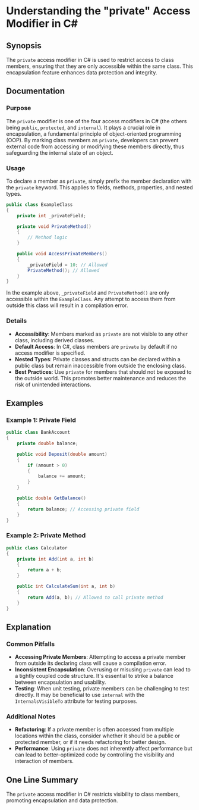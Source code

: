 <!--
Meta Description: # Understanding the "private" Access Modifier in C# ## Synopsis The `private` access modifier in C# is used to restrict access to class members, ensur...
Meta Keywords: private, class, members, public, access
-->

# Understanding the "private" Access Modifier in C#

## Synopsis
The `private` access modifier in C# is used to restrict access to class members, ensuring that they are only accessible within the same class. This encapsulation feature enhances data protection and integrity.

## Documentation
### Purpose
The `private` modifier is one of the four access modifiers in C# (the others being `public`, `protected`, and `internal`). It plays a crucial role in encapsulation, a fundamental principle of object-oriented programming (OOP). By marking class members as `private`, developers can prevent external code from accessing or modifying these members directly, thus safeguarding the internal state of an object.

### Usage
To declare a member as `private`, simply prefix the member declaration with the `private` keyword. This applies to fields, methods, properties, and nested types.

```csharp
public class ExampleClass
{
    private int _privateField;

    private void PrivateMethod()
    {
        // Method logic
    }

    public void AccessPrivateMembers()
    {
        _privateField = 10; // Allowed
        PrivateMethod(); // Allowed
    }
}
```

In the example above, `_privateField` and `PrivateMethod()` are only accessible within the `ExampleClass`. Any attempt to access them from outside this class will result in a compilation error.

### Details
- **Accessibility**: Members marked as `private` are not visible to any other class, including derived classes.
- **Default Access**: In C#, class members are `private` by default if no access modifier is specified.
- **Nested Types**: Private classes and structs can be declared within a public class but remain inaccessible from outside the enclosing class.
- **Best Practices**: Use `private` for members that should not be exposed to the outside world. This promotes better maintenance and reduces the risk of unintended interactions.

## Examples
### Example 1: Private Field
```csharp
public class BankAccount
{
    private double balance;

    public void Deposit(double amount)
    {
        if (amount > 0)
        {
            balance += amount;
        }
    }

    public double GetBalance()
    {
        return balance; // Accessing private field
    }
}
```

### Example 2: Private Method
```csharp
public class Calculator
{
    private int Add(int a, int b)
    {
        return a + b;
    }

    public int CalculateSum(int a, int b)
    {
        return Add(a, b); // Allowed to call private method
    }
}
```

## Explanation
### Common Pitfalls
- **Accessing Private Members**: Attempting to access a private member from outside its declaring class will cause a compilation error.
- **Inconsistent Encapsulation**: Overusing or misusing `private` can lead to a tightly coupled code structure. It's essential to strike a balance between encapsulation and usability.
- **Testing**: When unit testing, private members can be challenging to test directly. It may be beneficial to use `internal` with the `InternalsVisibleTo` attribute for testing purposes.

### Additional Notes
- **Refactoring**: If a private member is often accessed from multiple locations within the class, consider whether it should be a public or protected member, or if it needs refactoring for better design.
- **Performance**: Using `private` does not inherently affect performance but can lead to better-optimized code by controlling the visibility and interaction of members.

## One Line Summary
The `private` access modifier in C# restricts visibility to class members, promoting encapsulation and data protection.